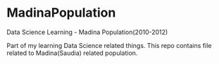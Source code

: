 # MadinaPopulation
Data Science Learning - Madina Population(2010-2012) 

Part of my learning Data Science related things. This repo contains file related to Madina(Saudia) related population.
